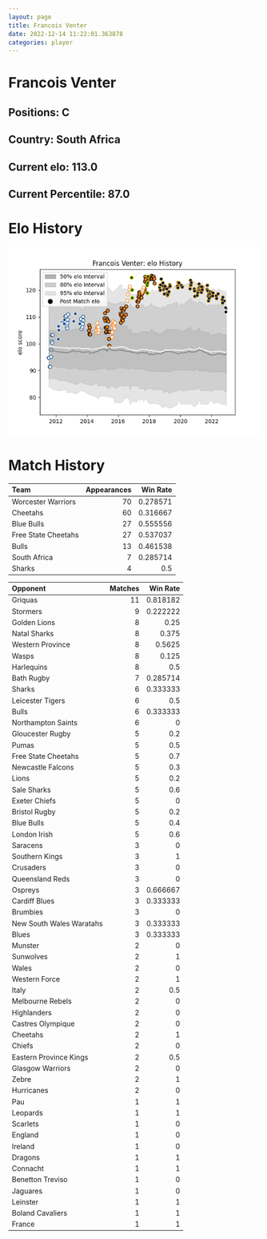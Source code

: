 ```yaml
---  
layout: page  
title: Francois Venter  
date: 2022-12-14 11:22:01.363878  
categories: player  
---
```

# Francois Venter

## Positions: C

## Country: South Africa

## Current elo: 113.0

## Current Percentile: 87.0

# Elo History


![elo history](history_FrancoisVenter.png)
# Match History


| Team                |   Appearances |   Win Rate |
|:--------------------|--------------:|-----------:|
| Worcester Warriors  |            70 |   0.278571 |
| Cheetahs            |            60 |   0.316667 |
| Blue Bulls          |            27 |   0.555556 |
| Free State Cheetahs |            27 |   0.537037 |
| Bulls               |            13 |   0.461538 |
| South Africa        |             7 |   0.285714 |
| Sharks              |             4 |   0.5      |

| Opponent                 |   Matches |   Win Rate |
|:-------------------------|----------:|-----------:|
| Griquas                  |        11 |   0.818182 |
| Stormers                 |         9 |   0.222222 |
| Golden Lions             |         8 |   0.25     |
| Natal Sharks             |         8 |   0.375    |
| Western Province         |         8 |   0.5625   |
| Wasps                    |         8 |   0.125    |
| Harlequins               |         8 |   0.5      |
| Bath Rugby               |         7 |   0.285714 |
| Sharks                   |         6 |   0.333333 |
| Leicester Tigers         |         6 |   0.5      |
| Bulls                    |         6 |   0.333333 |
| Northampton Saints       |         6 |   0        |
| Gloucester Rugby         |         5 |   0.2      |
| Pumas                    |         5 |   0.5      |
| Free State Cheetahs      |         5 |   0.7      |
| Newcastle Falcons        |         5 |   0.3      |
| Lions                    |         5 |   0.2      |
| Sale Sharks              |         5 |   0.6      |
| Exeter Chiefs            |         5 |   0        |
| Bristol Rugby            |         5 |   0.2      |
| Blue Bulls               |         5 |   0.4      |
| London Irish             |         5 |   0.6      |
| Saracens                 |         3 |   0        |
| Southern Kings           |         3 |   1        |
| Crusaders                |         3 |   0        |
| Queensland Reds          |         3 |   0        |
| Ospreys                  |         3 |   0.666667 |
| Cardiff Blues            |         3 |   0.333333 |
| Brumbies                 |         3 |   0        |
| New South Wales Waratahs |         3 |   0.333333 |
| Blues                    |         3 |   0.333333 |
| Munster                  |         2 |   0        |
| Sunwolves                |         2 |   1        |
| Wales                    |         2 |   0        |
| Western Force            |         2 |   1        |
| Italy                    |         2 |   0.5      |
| Melbourne Rebels         |         2 |   0        |
| Highlanders              |         2 |   0        |
| Castres Olympique        |         2 |   0        |
| Cheetahs                 |         2 |   1        |
| Chiefs                   |         2 |   0        |
| Eastern Province Kings   |         2 |   0.5      |
| Glasgow Warriors         |         2 |   0        |
| Zebre                    |         2 |   1        |
| Hurricanes               |         2 |   0        |
| Pau                      |         1 |   1        |
| Leopards                 |         1 |   1        |
| Scarlets                 |         1 |   0        |
| England                  |         1 |   0        |
| Ireland                  |         1 |   0        |
| Dragons                  |         1 |   1        |
| Connacht                 |         1 |   1        |
| Benetton Treviso         |         1 |   0        |
| Jaguares                 |         1 |   0        |
| Leinster                 |         1 |   1        |
| Boland Cavaliers         |         1 |   1        |
| France                   |         1 |   1        |